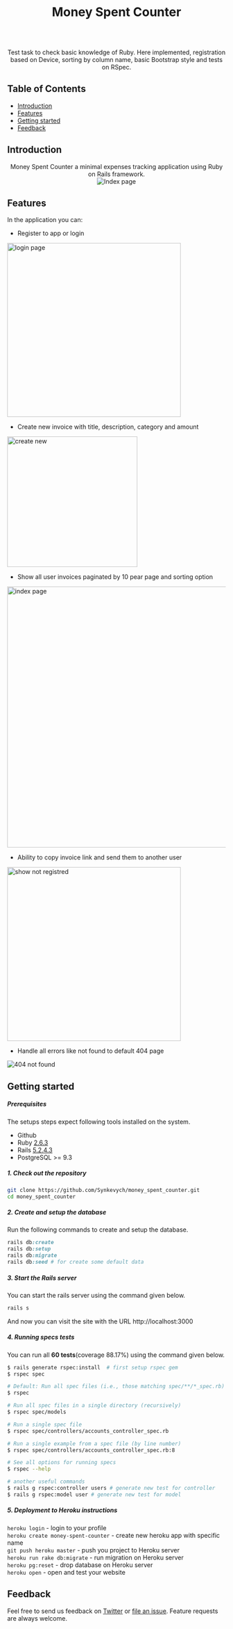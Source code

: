 <h1 align="center"> Money Spent Counter </h1> <br>
<br/>
<p align="center">
Test task to check basic knowledge of Ruby. Here implemented, registration based on Device, sorting by column name, basic Bootstrap style and tests on RSpec.
</p>

## Table of Contents

- [Introduction](#introduction)
- [Features](#features)
- [Getting started](#getting-started)
- [Feedback](#feedback)

<!-- END doctoc generated TOC please keep comment here to allow auto update -->

## Introduction

<p align="center">
  Money Spent Counter a minimal expenses tracking application using Ruby on Rails framework.
  <br>
  <img alt="Index page" src="public/demo.gif">
</p>

## Features

In the application you can:

* Register to app or login  
<img alt="login page" src="public/login.png"  width="400">

* Create new invoice with title, description, category and amount  
<img alt="create new" src="public/create.png"  width="300">

* Show all user invoices paginated by 10 pear page and sorting option  
<img alt="index page" src="public/index.png"  width="600">

* Ability to copy invoice link and send them to another user
<img alt="show not registred" src="public/show.png"  width="400">

* Handle all errors like not found to default 404 page
<img alt="404 not found" src="public/404_not_found.png" size="50%">

## Getting started

##### Prerequisites

The setups steps expect following tools installed on the system.

- Github
- Ruby [2.6.3](https://www.ruby-lang.org/en/news/2019/04/17/ruby-2-6-3-released/)
- Rails [5.2.4.3](https://weblog.rubyonrails.org/2020/5/18/Rails-5-2-4-3-and-6-0-3-1-have-been-released/)
- PostgreSQL >= 9.3

##### 1. Check out the repository

```bash
git clone https://github.com/Synkevych/money_spent_counter.git
cd money_spent_counter
```

##### 2. Create and setup the database

Run the following commands to create and setup the database.

```ruby
rails db:create
rails db:setup
rails db:migrate
rails db:seed # for create some default data
```

##### 3. Start the Rails server

You can start the rails server using the command given below.

```ruby
rails s
```

And now you can visit the site with the URL http://localhost:3000

##### 4. Running specs tests

You can run all **60 tests**(coverage 88.17%) using the command given below.

```bash
$ rails generate rspec:install  # first setup rspec gem
$ rspec spec

# Default: Run all spec files (i.e., those matching spec/**/*_spec.rb)
$ rspec

# Run all spec files in a single directory (recursively)
$ rspec spec/models

# Run a single spec file
$ rspec spec/controllers/accounts_controller_spec.rb

# Run a single example from a spec file (by line number)
$ rspec spec/controllers/accounts_controller_spec.rb:8

# See all options for running specs
$ rspec --help

# another useful commands
$ rails g rspec:controller users # generate new test for controller  
$ rails g rspec:model user # generate new test for model
```

##### 5. Deployment to Heroku instructions

`heroku login` - login to your profile  
`heroku create money-spent-counter` - create new heroku app with specific name  
`git push heroku master` - push you project to Heroku server  
`heroku run rake db:migrate` - run migration on Heroku server  
`heroku pg:reset` - drop database on Heroku server  
`heroku open` - open and test your website  

## Feedback

Feel free to send us feedback on [Twitter](https://twitter.com/synkevych) or [file an issue](https://github.com/Synkevych/money_spent_counter/commits/issues/new). Feature requests are always welcome.
